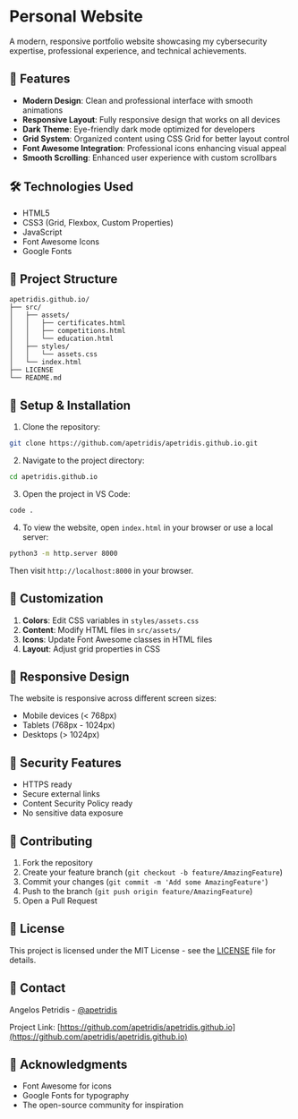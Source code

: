 # Personal Website

A modern, responsive portfolio website showcasing my cybersecurity expertise, professional experience, and technical achievements.

## 🚀 Features

- **Modern Design**: Clean and professional interface with smooth animations
- **Responsive Layout**: Fully responsive design that works on all devices
- **Dark Theme**: Eye-friendly dark mode optimized for developers
- **Grid System**: Organized content using CSS Grid for better layout control
- **Font Awesome Integration**: Professional icons enhancing visual appeal
- **Smooth Scrolling**: Enhanced user experience with custom scrollbars

## 🛠️ Technologies Used

- HTML5
- CSS3 (Grid, Flexbox, Custom Properties)
- JavaScript
- Font Awesome Icons
- Google Fonts

## 📂 Project Structure

```
apetridis.github.io/
├── src/
│   ├── assets/
│   │   ├── certificates.html
│   │   ├── competitions.html
│   │   └── education.html
│   ├── styles/
│   │   └── assets.css
│   └── index.html
├── LICENSE
└── README.md
```

## 🔧 Setup & Installation

1. Clone the repository:
```bash
git clone https://github.com/apetridis/apetridis.github.io.git
```

2. Navigate to the project directory:
```bash
cd apetridis.github.io
```

3. Open the project in VS Code:
```bash
code .
```

4. To view the website, open `index.html` in your browser or use a local server:
```bash
python3 -m http.server 8000
```

Then visit `http://localhost:8000` in your browser.

## 🎨 Customization

1. **Colors**: Edit CSS variables in `styles/assets.css`
2. **Content**: Modify HTML files in `src/assets/`
3. **Icons**: Update Font Awesome classes in HTML files
4. **Layout**: Adjust grid properties in CSS

## 📱 Responsive Design

The website is responsive across different screen sizes:
- Mobile devices (< 768px)
- Tablets (768px - 1024px)
- Desktops (> 1024px)

## 🔐 Security Features

- HTTPS ready
- Secure external links
- Content Security Policy ready
- No sensitive data exposure

## 🤝 Contributing

1. Fork the repository
2. Create your feature branch (`git checkout -b feature/AmazingFeature`)
3. Commit your changes (`git commit -m 'Add some AmazingFeature'`)
4. Push to the branch (`git push origin feature/AmazingFeature`)
5. Open a Pull Request

## 📄 License

This project is licensed under the MIT License - see the [LICENSE](LICENSE) file for details.

## 📧 Contact

Angelos Petridis - [@apetridis](https://github.com/apetridis)

Project Link: [https://github.com/apetridis/apetridis.github.io](https://github.com/apetridis/apetridis.github.io)

## 🙏 Acknowledgments

- Font Awesome for icons
- Google Fonts for typography
- The open-source community for inspiration
